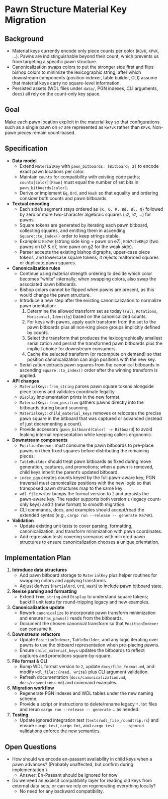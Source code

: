 # Pawn Structure Material Key Migration

## Background
- Material keys currently encode only piece counts per color (`KQvK`, `KPvK`, …). Pawns are indistinguishable beyond their count, which prevents us from targeting a specific pawn structure.
- Canonicalization swaps colors to put the stronger side first and flips bishop colors to minimize the lexicographic string, after which downstream components (position indexer, table builder, CLI) assume that material keys carry no square-level information.
- Persisted assets (WDL files under `data/`, PGN indexes, CLI arguments, docs) all rely on the count-only key space.

## Goal
Make each pawn location explicit in the material key so that configurations such as a single pawn on `e7` are represented as `Ke7vK` rather than `KPvK`. Non-pawn pieces remain count-based.

## Specification
- **Data model**
  - Extend `MaterialKey` with `pawn_bitboards: [Bitboard; 2]` to encode exact pawn locations per color.
  - Maintain `counts` for compatibility with existing code paths; `counts[color][Pawn]` must equal the number of set bits in `pawn_bitboards[color]`.
  - Derive or implement `Eq`, `Ord`, and `Hash` so that equality and ordering consider both counts and pawn bitboards.
- **Textual encoding**
  - Each side’s segment stays ordered as `{K, Q, R, Bd, Bl, N}` followed by zero or more two-character algebraic squares (`a2`, `h7`, …) for pawns.
  - Square tokens are generated by iterating each pawn bitboard, collecting squares, and emitting them in ascending `Square::to_index()` order to keep strings stable.
  - Examples: `Ke7vK` (strong side king + pawn on e7), `KQb7c7vKRg2` (two pawns on b7 & c7, lone pawn on g2 for the weak side).
  - Parser accepts the existing bishop digraphs, upper-case piece tokens, and lowercase square tokens; it rejects malformed squares or duplicate pawn squares.
- **Canonicalization rules**
  - Continue using material strength ordering to decide which color becomes “white” internally; when swapping colors, also swap the associated pawn bitboards.
  - Bishop colors cannot be flipped when pawns are present, as this would change the pawn structure.
  - Introduce a new step after the existing canonicalization to normalize pawn orientation:
    1. Determine the allowed transform set as today (`Full`, `Rotations`, `Horizontal`, `Identity`) based on the canonicalized counts.
    2. For keys with pawns, apply each transform from the set to the pawn bitboards plus all non-king piece groups implicitly defined by counts.
    3. Select the transform that produces the lexicographically smallest serialization and persist the transformed pawn bitboards plus the implicit choice for downstream consumers.
    4. Cache the selected transform (or recompute on demand) so that position canonicalization can align positions with the new key.
  - Serialization extracts pawn squares from the canonical bitboards in ascending `Square::to_index()` order after the winning transform is applied.
- **API changes**
  - `MaterialKey::from_string` parses pawn square tokens alongside piece tokens and validates coordinate legality.
  - `Display` implementation prints in the new format.
  - `MaterialKey::from_position` gathers pawns directly into the bitboards during board scanning.
  - `MaterialKey::child_material_keys` removes or relocates the precise pawn square in the bitboard that was captured or advanced (instead of just decrementing a count).
  - Provide accessors (`pawn_bitboard(Color) -> Bitboard`) to avoid leaking internal representation while keeping callers ergonomic.
- **Downstream components**
  - `PositionIndexer` must consume the pawn bitboards to pre-place pawns on their fixed squares before distributing the remaining pieces.
  - `TableBuilder` should treat pawn bitboards as fixed during move generation, captures, and promotions; when a pawn is removed, child keys inherit the parent’s updated bitboard.
  - `index_pgn` creates counts keyed by the full pawn-aware key; PGN traversal must canonicalize positions with the new logic so that transposed pawn structures map to the same key.
  - `wdl_file` writer bumps the format version to `2` and persists the pawn-aware key. The reader supports both version `1` (legacy count-only keys) and `2` (new format) to smooth migration.
  - CLI commands, docs, and examples should accept/read the extended syntax (e.g., `cargo run --release -- generate Ke7vK`).
- **Validation**
  - Update existing unit tests to cover parsing, formatting, canonicalization, and transform minimization with pawn coordinates.
  - Add regression tests covering scenarios with mirrored pawn structures to ensure canonicalization chooses a unique orientation.

## Implementation Plan
1. **Introduce data structures**
   - Add pawn bitboard storage to `MaterialKey` plus helper routines for swapping colors and applying transforms.
   - Adjust derives (`PartialOrd`, `Ord`, `Hash`) to include pawn bitboard state.
2. **Revise parsing and formatting**
   - Extend `from_string` and `Display` to understand square tokens; backfill unit tests for round-tripping legacy and new examples.
3. **Canonicalization update**
   - Rework `canonicalize` to incorporate pawn transform minimization and ensure `has_pawns()` reads from the bitboards.
   - Document the chosen canonical transform so that `PositionIndexer` can consume it.
4. **Downstream refactors**
   - Update `PositionIndexer`, `TableBuilder`, and any logic iterating over pawns to use the bitboard representation when pre-placing pawns.
   - Ensure `child_material_keys` updates the bitboards to reflect captures and promotions square-by-square.
5. **File format & CLI**
   - Bump WDL format version to `2`, update `docs/file_format.md`, and modify `wdl_file::{read, write}` plus CLI argument validation.
   - Refresh documentation (`docs/canonicalization.md`, `docs/conventions.md`) and command examples.
6. **Migration workflow**
   - Regenerate PGN indexes and WDL tables under the new naming scheme.
   - Provide a script or instructions to delete/rename legacy `*.hbt` files and rerun `cargo run --release -- generate …` as needed.
7. **Testing**
   - Update ignored integration test (`tests/wdl_file_roundtrip.rs`) and ensure `cargo test`, `cargo fmt`, and `cargo test -- --ignored` validations enforce the new semantics.

## Open Questions
- How should we encode en-passant availability in child keys when a pawn advances? (Probably unaffected, but confirm during implementation.)
  - Answer: En-Passant should be ignored for now
- Do we need an explicit compatibility layer for reading old keys from external data sets, or can we rely on regenerating everything locally?
  - No need for any backward compatibility.
